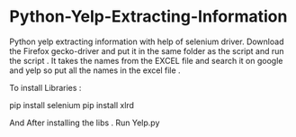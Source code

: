 # Python-Yelp-Extracting-Information
Python yelp extracting information with help of selenium driver. Download the Firefox gecko-driver and put it in the same folder as the script and run the script .  It takes the names from the EXCEL file and search it on google and yelp so put all the names in the excel file .

To install  Libraries : 

pip install selenium
pip install xlrd


And After installing the libs . Run Yelp.py
